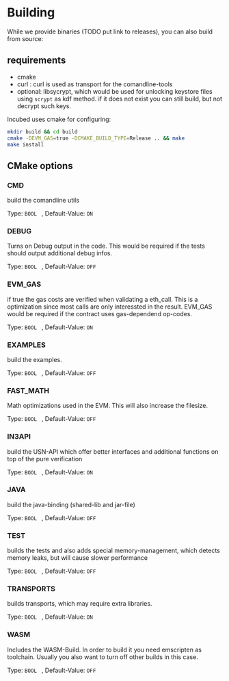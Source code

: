 # Building

While we provide binaries (TODO put link to releases), you can also build from source:

## requirements

- cmake
- curl : curl is used as transport for the comandline-tools
- optional: libsycrypt, which would be used for unlocking keystore files using `scrypt` as kdf method. if it does not exist you can still build, but not decrypt such keys.

Incubed uses cmake for configuring:

```sh
mkdir build && cd build
cmake -DEVM_GAS=true -DCMAKE_BUILD_TYPE=Release .. && make
make install
```

## CMake options

### CMD

  build the comandline utils

  Type: `BOOL ` ,    Default-Value: `ON`


### DEBUG

  Turns on Debug output in the code. This would be required if the tests should output additional debug infos.

  Type: `BOOL ` ,    Default-Value: `OFF`


### EVM_GAS

  if true the gas costs are verified when validating a eth_call. This is a optimization since most calls are only interessted in the result. EVM_GAS would be required if the contract uses gas-dependend op-codes.

  Type: `BOOL ` ,    Default-Value: `ON`


### EXAMPLES

  build the examples.

  Type: `BOOL ` ,    Default-Value: `OFF`


### FAST_MATH

  Math optimizations used in the EVM. This will also increase the filesize.

  Type: `BOOL ` ,    Default-Value: `OFF`


### IN3API

  build the USN-API which offer better interfaces and additional functions on top of the pure verification

  Type: `BOOL ` ,    Default-Value: `ON`


### JAVA

  build the java-binding (shared-lib and jar-file)

  Type: `BOOL ` ,    Default-Value: `OFF`


### TEST

  builds the tests and also adds special memory-management, which detects memory leaks, but will cause slower performance

  Type: `BOOL ` ,    Default-Value: `OFF`


### TRANSPORTS

  builds transports, which may require extra libraries.

  Type: `BOOL ` ,    Default-Value: `ON`


### WASM

  Includes the WASM-Build. In order to build it you need emscripten as toolchain. Usually you also want to turn off other builds in this case.

  Type: `BOOL ` ,    Default-Value: `OFF`


